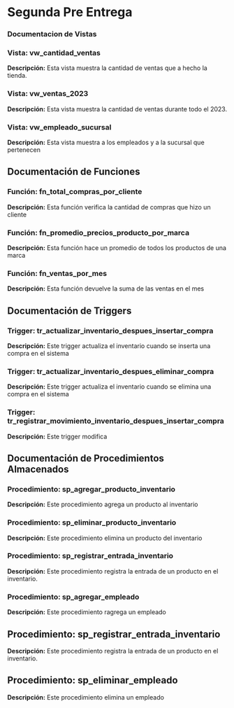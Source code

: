 # Segunda Pre Entrega


### Documentacion de Vistas
### Vista: vw_cantidad_ventas

**Descripción:** Esta vista muestra la cantidad de ventas que a hecho la tienda.


### Vista: vw_ventas_2023

**Descripción:** Esta vista muestra la cantidad de ventas durante todo el 2023.


### Vista: vw_empleado_sucursal

**Descripción:** Esta vista muestra a los empleados y a la sucursal que pertenecen

## Documentación de Funciones 

### Función: fn_total_compras_por_cliente

**Descripción:** Esta función verifica la cantidad de compras que hizo un cliente


### Función: fn_promedio_precios_producto_por_marca

**Descripción:** Esta función hace un promedio de todos los productos de una marca

### Función: fn_ventas_por_mes

**Descripción:** Esta función devuelve la suma de las ventas en el mes

## Documentación de Triggers 

### Trigger: tr_actualizar_inventario_despues_insertar_compra

**Descripción:** Este trigger actualiza el inventario cuando se inserta una compra en el sistema

### Trigger: tr_actualizar_inventario_despues_eliminar_compra

**Descripción:** Este trigger actualiza el inventario cuando se elimina una compra en el sistema

### Trigger: tr_registrar_movimiento_inventario_despues_insertar_compra

**Descripción:** Este trigger modifica 

## Documentación de Procedimientos Almacenados

### Procedimiento: sp_agregar_producto_inventario

**Descripción:** Este procedimiento agrega un producto al inventario

### Procedimiento: sp_eliminar_producto_inventario

**Descripción:** Este procedimiento elimina un producto del inventario

### Procedimiento: sp_registrar_entrada_inventario

**Descripción:** Este procedimiento registra la entrada de un producto en el inventario.

### Procedimiento: sp_agregar_empleado

**Descripción:** Este procedimiento ragrega un empleado

## Procedimiento: sp_registrar_entrada_inventario

**Descripción:** Este procedimiento registra la entrada de un producto en el inventario.


## Procedimiento: sp_eliminar_empleado

**Descripción:** Este procedimiento elimina un empleado

